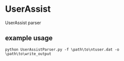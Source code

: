 # UserAssist
UserAssist parser

## example usage
`python UserAssistParser.py -f \path\to\ntuser.dat -o \path\to\write_output`
